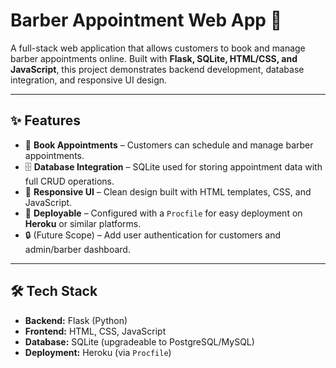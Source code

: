 # Barber Appointment Web App 💈  

A full-stack web application that allows customers to book and manage barber appointments online. Built with **Flask, SQLite, HTML/CSS, and JavaScript**, this project demonstrates backend development, database integration, and responsive UI design.  

---

## ✨ Features  
- 📅 **Book Appointments** – Customers can schedule and manage barber appointments.  
- 🗄️ **Database Integration** – SQLite used for storing appointment data with full CRUD operations.  
- 🎨 **Responsive UI** – Clean design built with HTML templates, CSS, and JavaScript.  
- 🚀 **Deployable** – Configured with a `Procfile` for easy deployment on **Heroku** or similar platforms.  
- 🔒 (Future Scope) – Add user authentication for customers and admin/barber dashboard.  

---

## 🛠️ Tech Stack  
- **Backend:** Flask (Python)  
- **Frontend:** HTML, CSS, JavaScript  
- **Database:** SQLite (upgradeable to PostgreSQL/MySQL)  
- **Deployment:** Heroku (via `Procfile`)  

